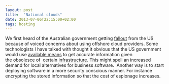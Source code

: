 ```yaml
---
layout: post
title:  "National clouds"
date: 2013-07-06T22:15:00+02:00
tags: hosting
---
```


We first heard of the Australian government getting [fallout](http://delimiter.com.au/2012/04/13/us-slams-australias-on-shore-cloud-fixation/) from the US because of voiced concerns about using offshore cloud providers. Some technologists I have talked with thought it obvious that the US government would use [available means](http://www.guardian.co.uk/world/2013/jun/30/nsa-leaks-us-bugging-european-allies) to get accurate information given the obsolesce of  certain [infrastructure](http://en.wikipedia.org/wiki/ECHELON). This might spell an increased demand for local alternatives for business software.  Another way is to start deploying software in a more security conscious manner. For instance encrypting the stored information so that the cost of espionage increases.
